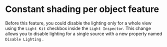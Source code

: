# Constant shading per object feature

Before this feature, you could disable the lighting only for a whole view using the `Light Kit` checkbox inside the `Light Inspector`.
This change allows you to disable lighting for a single source with a new property named `Disable Lighting` .
